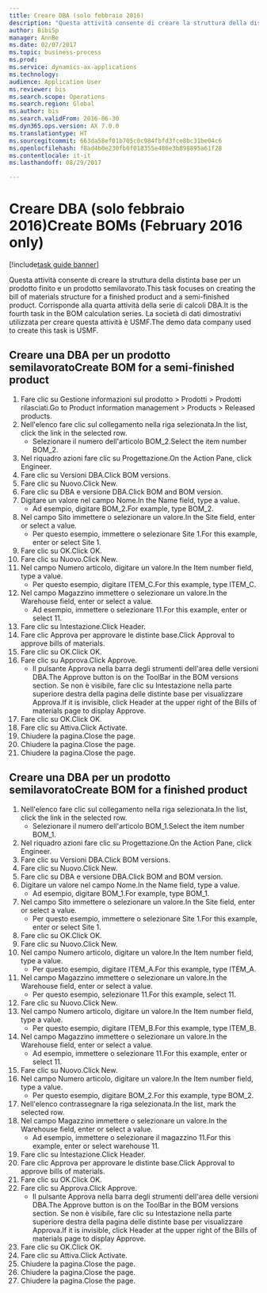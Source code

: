 ```yaml
--- 
title: Creare DBA (solo febbraio 2016)
description: "Questa attività consente di creare la struttura della distinta base per un prodotto finito e un prodotto semilavorato."
author: BibiSp
manager: AnnBe
ms.date: 02/07/2017
ms.topic: business-process
ms.prod: 
ms.service: dynamics-ax-applications
ms.technology: 
audience: Application User
ms.reviewer: bis
ms.search.scope: Operations
ms.search.region: Global
ms.author: bis
ms.search.validFrom: 2016-06-30
ms.dyn365.ops.version: AX 7.0.0
ms.translationtype: HT
ms.sourcegitcommit: 663da58ef01b705c0c984fbfd3fce8bc31be04c6
ms.openlocfilehash: f8ad4b0e230fb0f018355e486e3b898895a61f28
ms.contentlocale: it-it
ms.lasthandoff: 08/29/2017

---
```

# <a name="create-boms-february-2016-only"></a><span data-ttu-id="04f22-103">Creare DBA (solo febbraio 2016)</span><span class="sxs-lookup"><span data-stu-id="04f22-103">Create BOMs (February 2016 only)</span></span>

[!include[task guide banner](../../includes/task-guide-banner.md)]

<span data-ttu-id="04f22-104">Questa attività consente di creare la struttura della distinta base per un prodotto finito e un prodotto semilavorato.</span><span class="sxs-lookup"><span data-stu-id="04f22-104">This task focuses on creating the bill of materials structure for a finished product and a semi-finished product.</span></span> <span data-ttu-id="04f22-105">Corrisponde alla quarta attività della serie di calcoli DBA.</span><span class="sxs-lookup"><span data-stu-id="04f22-105">It is the fourth task in the BOM calculation series.</span></span> <span data-ttu-id="04f22-106">La società di dati dimostrativi utilizzata per creare questa attività è USMF.</span><span class="sxs-lookup"><span data-stu-id="04f22-106">The demo data company used to create this task is USMF.</span></span>


## <a name="create-bom-for-a-semi-finished-product"></a><span data-ttu-id="04f22-107">Creare una DBA per un prodotto semilavorato</span><span class="sxs-lookup"><span data-stu-id="04f22-107">Create BOM for a semi-finished product</span></span>
1. <span data-ttu-id="04f22-108">Fare clic su Gestione informazioni sul prodotto > Prodotti > Prodotti rilasciati.</span><span class="sxs-lookup"><span data-stu-id="04f22-108">Go to Product information management > Products > Released products.</span></span>
2. <span data-ttu-id="04f22-109">Nell'elenco fare clic sul collegamento nella riga selezionata.</span><span class="sxs-lookup"><span data-stu-id="04f22-109">In the list, click the link in the selected row.</span></span>
    * <span data-ttu-id="04f22-110">Selezionare il numero dell'articolo BOM_2.</span><span class="sxs-lookup"><span data-stu-id="04f22-110">Select the item number BOM_2.</span></span>  
3. <span data-ttu-id="04f22-111">Nel riquadro azioni fare clic su Progettazione.</span><span class="sxs-lookup"><span data-stu-id="04f22-111">On the Action Pane, click Engineer.</span></span>
4. <span data-ttu-id="04f22-112">Fare clic su Versioni DBA.</span><span class="sxs-lookup"><span data-stu-id="04f22-112">Click BOM versions.</span></span>
5. <span data-ttu-id="04f22-113">Fare clic su Nuovo.</span><span class="sxs-lookup"><span data-stu-id="04f22-113">Click New.</span></span>
6. <span data-ttu-id="04f22-114">Fare clic su DBA e versione DBA.</span><span class="sxs-lookup"><span data-stu-id="04f22-114">Click BOM and BOM version.</span></span>
7. <span data-ttu-id="04f22-115">Digitare un valore nel campo Nome.</span><span class="sxs-lookup"><span data-stu-id="04f22-115">In the Name field, type a value.</span></span>
    * <span data-ttu-id="04f22-116">Ad esempio, digitare BOM_2.</span><span class="sxs-lookup"><span data-stu-id="04f22-116">For example, type BOM_2.</span></span>  
8. <span data-ttu-id="04f22-117">Nel campo Sito immettere o selezionare un valore.</span><span class="sxs-lookup"><span data-stu-id="04f22-117">In the Site field, enter or select a value.</span></span>
    * <span data-ttu-id="04f22-118">Per questo esempio, immettere o selezionare Site 1.</span><span class="sxs-lookup"><span data-stu-id="04f22-118">For this example, enter or select Site 1.</span></span>  
9. <span data-ttu-id="04f22-119">Fare clic su OK.</span><span class="sxs-lookup"><span data-stu-id="04f22-119">Click OK.</span></span>
10. <span data-ttu-id="04f22-120">Fare clic su Nuovo.</span><span class="sxs-lookup"><span data-stu-id="04f22-120">Click New.</span></span>
11. <span data-ttu-id="04f22-121">Nel campo Numero articolo, digitare un valore.</span><span class="sxs-lookup"><span data-stu-id="04f22-121">In the Item number field, type a value.</span></span>
    * <span data-ttu-id="04f22-122">Per questo esempio, digitare ITEM_C.</span><span class="sxs-lookup"><span data-stu-id="04f22-122">For this example, type ITEM_C.</span></span>  
12. <span data-ttu-id="04f22-123">Nel campo Magazzino immettere o selezionare un valore.</span><span class="sxs-lookup"><span data-stu-id="04f22-123">In the Warehouse field, enter or select a value.</span></span>
    * <span data-ttu-id="04f22-124">Ad esempio, immettere o selezionare 11.</span><span class="sxs-lookup"><span data-stu-id="04f22-124">For this example, enter or select 11.</span></span>  
13. <span data-ttu-id="04f22-125">Fare clic su Intestazione.</span><span class="sxs-lookup"><span data-stu-id="04f22-125">Click Header.</span></span>
14. <span data-ttu-id="04f22-126">Fare clic Approva per approvare le distinte base.</span><span class="sxs-lookup"><span data-stu-id="04f22-126">Click Approval to approve bills of materials.</span></span>
15. <span data-ttu-id="04f22-127">Fare clic su OK.</span><span class="sxs-lookup"><span data-stu-id="04f22-127">Click OK.</span></span>
16. <span data-ttu-id="04f22-128">Fare clic su Approva.</span><span class="sxs-lookup"><span data-stu-id="04f22-128">Click Approve.</span></span>
    * <span data-ttu-id="04f22-129">Il pulsante Approva nella barra degli strumenti dell'area delle versioni DBA.</span><span class="sxs-lookup"><span data-stu-id="04f22-129">The Approve button is on the ToolBar in the  BOM versions section.</span></span> <span data-ttu-id="04f22-130">Se non è visibile, fare clic su Intestazione nella parte superiore destra della pagina delle distinte base per visualizzare Approva.</span><span class="sxs-lookup"><span data-stu-id="04f22-130">If it is invisible, click Header at the upper right of the Bills of materials page to display Approve.</span></span>  
17. <span data-ttu-id="04f22-131">Fare clic su OK.</span><span class="sxs-lookup"><span data-stu-id="04f22-131">Click OK.</span></span>
18. <span data-ttu-id="04f22-132">Fare clic su Attiva.</span><span class="sxs-lookup"><span data-stu-id="04f22-132">Click Activate.</span></span>
19. <span data-ttu-id="04f22-133">Chiudere la pagina.</span><span class="sxs-lookup"><span data-stu-id="04f22-133">Close the page.</span></span>
20. <span data-ttu-id="04f22-134">Chiudere la pagina.</span><span class="sxs-lookup"><span data-stu-id="04f22-134">Close the page.</span></span>
21. <span data-ttu-id="04f22-135">Chiudere la pagina.</span><span class="sxs-lookup"><span data-stu-id="04f22-135">Close the page.</span></span>

## <a name="create-bom-for-a-finished-product"></a><span data-ttu-id="04f22-136">Creare una DBA per un prodotto semilavorato</span><span class="sxs-lookup"><span data-stu-id="04f22-136">Create BOM for a finished product</span></span>
1. <span data-ttu-id="04f22-137">Nell'elenco fare clic sul collegamento nella riga selezionata.</span><span class="sxs-lookup"><span data-stu-id="04f22-137">In the list, click the link in the selected row.</span></span>
    * <span data-ttu-id="04f22-138">Selezionare il numero dell'articolo BOM_1.</span><span class="sxs-lookup"><span data-stu-id="04f22-138">Select the item number BOM_1.</span></span>  
2. <span data-ttu-id="04f22-139">Nel riquadro azioni fare clic su Progettazione.</span><span class="sxs-lookup"><span data-stu-id="04f22-139">On the Action Pane, click Engineer.</span></span>
3. <span data-ttu-id="04f22-140">Fare clic su Versioni DBA.</span><span class="sxs-lookup"><span data-stu-id="04f22-140">Click BOM versions.</span></span>
4. <span data-ttu-id="04f22-141">Fare clic su Nuovo.</span><span class="sxs-lookup"><span data-stu-id="04f22-141">Click New.</span></span>
5. <span data-ttu-id="04f22-142">Fare clic su DBA e versione DBA.</span><span class="sxs-lookup"><span data-stu-id="04f22-142">Click BOM and BOM version.</span></span>
6. <span data-ttu-id="04f22-143">Digitare un valore nel campo Nome.</span><span class="sxs-lookup"><span data-stu-id="04f22-143">In the Name field, type a value.</span></span>
    * <span data-ttu-id="04f22-144">Ad esempio, digitare BOM_1.</span><span class="sxs-lookup"><span data-stu-id="04f22-144">For example, type BOM_1.</span></span>  
7. <span data-ttu-id="04f22-145">Nel campo Sito immettere o selezionare un valore.</span><span class="sxs-lookup"><span data-stu-id="04f22-145">In the Site field, enter or select a value.</span></span>
    * <span data-ttu-id="04f22-146">Per questo esempio, immettere o selezionare Site 1.</span><span class="sxs-lookup"><span data-stu-id="04f22-146">For this example, enter or select Site 1.</span></span>  
8. <span data-ttu-id="04f22-147">Fare clic su OK.</span><span class="sxs-lookup"><span data-stu-id="04f22-147">Click OK.</span></span>
9. <span data-ttu-id="04f22-148">Fare clic su Nuovo.</span><span class="sxs-lookup"><span data-stu-id="04f22-148">Click New.</span></span>
10. <span data-ttu-id="04f22-149">Nel campo Numero articolo, digitare un valore.</span><span class="sxs-lookup"><span data-stu-id="04f22-149">In the Item number field, type a value.</span></span>
    * <span data-ttu-id="04f22-150">Per questo esempio, digitare ITEM_A.</span><span class="sxs-lookup"><span data-stu-id="04f22-150">For this example, type ITEM_A.</span></span>  
11. <span data-ttu-id="04f22-151">Nel campo Magazzino immettere o selezionare un valore.</span><span class="sxs-lookup"><span data-stu-id="04f22-151">In the Warehouse field, enter or select a value.</span></span>
    * <span data-ttu-id="04f22-152">Per questo esempio, selezionare 11.</span><span class="sxs-lookup"><span data-stu-id="04f22-152">For this example, select 11.</span></span>  
12. <span data-ttu-id="04f22-153">Fare clic su Nuovo.</span><span class="sxs-lookup"><span data-stu-id="04f22-153">Click New.</span></span>
13. <span data-ttu-id="04f22-154">Nel campo Numero articolo, digitare un valore.</span><span class="sxs-lookup"><span data-stu-id="04f22-154">In the Item number field, type a value.</span></span>
    * <span data-ttu-id="04f22-155">Per questo esempio, digitare ITEM_B.</span><span class="sxs-lookup"><span data-stu-id="04f22-155">For this example, type ITEM_B.</span></span>  
14. <span data-ttu-id="04f22-156">Nel campo Magazzino immettere o selezionare un valore.</span><span class="sxs-lookup"><span data-stu-id="04f22-156">In the Warehouse field, enter or select a value.</span></span>
    * <span data-ttu-id="04f22-157">Ad esempio, immettere o selezionare 11.</span><span class="sxs-lookup"><span data-stu-id="04f22-157">For this example, enter or select 11.</span></span>  
15. <span data-ttu-id="04f22-158">Fare clic su Nuovo.</span><span class="sxs-lookup"><span data-stu-id="04f22-158">Click New.</span></span>
16. <span data-ttu-id="04f22-159">Nel campo Numero articolo, digitare un valore.</span><span class="sxs-lookup"><span data-stu-id="04f22-159">In the Item number field, type a value.</span></span>
    * <span data-ttu-id="04f22-160">Per questo esempio, digitare BOM_2.</span><span class="sxs-lookup"><span data-stu-id="04f22-160">For this example, type BOM_2.</span></span>  
17. <span data-ttu-id="04f22-161">Nell'elenco contrassegnare la riga selezionata.</span><span class="sxs-lookup"><span data-stu-id="04f22-161">In the list, mark the selected row.</span></span>
18. <span data-ttu-id="04f22-162">Nel campo Magazzino immettere o selezionare un valore.</span><span class="sxs-lookup"><span data-stu-id="04f22-162">In the Warehouse field, enter or select a value.</span></span>
    * <span data-ttu-id="04f22-163">Ad esempio, immettere o selezionare il magazzino 11.</span><span class="sxs-lookup"><span data-stu-id="04f22-163">For this example, enter or select warehouse 11.</span></span>  
19. <span data-ttu-id="04f22-164">Fare clic su Intestazione.</span><span class="sxs-lookup"><span data-stu-id="04f22-164">Click Header.</span></span>
20. <span data-ttu-id="04f22-165">Fare clic Approva per approvare le distinte base.</span><span class="sxs-lookup"><span data-stu-id="04f22-165">Click Approval to approve bills of materials.</span></span>
21. <span data-ttu-id="04f22-166">Fare clic su OK.</span><span class="sxs-lookup"><span data-stu-id="04f22-166">Click OK.</span></span>
22. <span data-ttu-id="04f22-167">Fare clic su Approva.</span><span class="sxs-lookup"><span data-stu-id="04f22-167">Click Approve.</span></span>
    * <span data-ttu-id="04f22-168">Il pulsante Approva nella barra degli strumenti dell'area delle versioni DBA.</span><span class="sxs-lookup"><span data-stu-id="04f22-168">The Approve button is on the ToolBar in the  BOM versions section.</span></span> <span data-ttu-id="04f22-169">Se non è visibile, fare clic su Intestazione nella parte superiore destra della pagina delle distinte base per visualizzare Approva.</span><span class="sxs-lookup"><span data-stu-id="04f22-169">If it is invisible, click Header at the upper right of the Bills of materials page to display Approve.</span></span>  
23. <span data-ttu-id="04f22-170">Fare clic su OK.</span><span class="sxs-lookup"><span data-stu-id="04f22-170">Click OK.</span></span>
24. <span data-ttu-id="04f22-171">Fare clic su Attiva.</span><span class="sxs-lookup"><span data-stu-id="04f22-171">Click Activate.</span></span>
25. <span data-ttu-id="04f22-172">Chiudere la pagina.</span><span class="sxs-lookup"><span data-stu-id="04f22-172">Close the page.</span></span>
26. <span data-ttu-id="04f22-173">Chiudere la pagina.</span><span class="sxs-lookup"><span data-stu-id="04f22-173">Close the page.</span></span>
27. <span data-ttu-id="04f22-174">Chiudere la pagina.</span><span class="sxs-lookup"><span data-stu-id="04f22-174">Close the page.</span></span>


